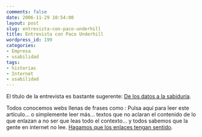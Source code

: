 ```yaml
---
comments: false
date: 2006-11-29 10:54:00
layout: post
slug: entrevista-con-paco-underhill
title: Entrevista con Paco Underhill
wordpress_id: 199
categories:
- Empresa
- usabilidad
tags:
- historias
- Internet
- usabilidad
---
```


El título de la entrevista es bastante sugerente:  [De los datos a la sabiduría](http://www.boxesandarrows.com/view/from-data-to-wisdom).




Todos conocemos webs llenas de frases como : Pulsa aquí para leer este artículo... o simplemente  leer más... textos que no aclaran el contenido de lo que enlazan a no ser que leas todo el contexto... y todos sabemos que la gente en internet no lee.  [Hagamos que los enlaces tengan sentido](http://friendlybit.com/other/click-here-to-read-this-article/).
